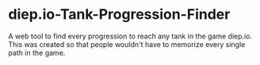 # diep.io-Tank-Progression-Finder
A web tool to find every progression to reach any tank in the game diep.io.
This was created so that people wouldn't have to memorize every single path in the game.
